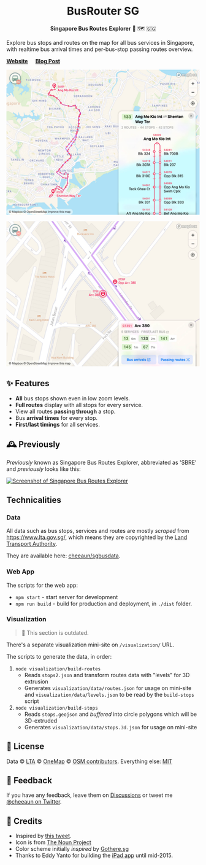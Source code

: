<div align="center">
  <img src="icons/icon-192.png" width="96" alt="">

  # BusRouter SG

**Singapore Bus Routes Explorer** 🚌 🗺 🇸🇬
</div>

Explore bus stops and routes on the map for all bus services in Singapore, with realtime bus arrival times and per-bus-stop passing routes overview.

[**Website**](https://busrouter.sg/) &nbsp;&nbsp;&nbsp; [**Blog Post**](https://cheeaun.com/blog/2019/02/building-busrouter-sg/)

[![Screenshot of BusRouter SG](screenshots/screenshot-4.jpg)](https://busrouter.sg/)

[![Screenshot of BusRouter SG](screenshots/screenshot-5.jpg)](https://busrouter.sg/)

## ✨ Features

- **All** bus stops shown even in low zoom levels.
- **Full routes** display with all stops for every service.
- View all routes **passing through** a stop.
- Bus **arrival times** for every stop.
- **First/last timings** for all services.

## 🕰 Previously

_Previously_ known as Singapore Bus Routes Explorer, abbreviated as 'SBRE' and _previously_ looks like this:

[![Screenshot of Singapore Bus Routes Explorer](screenshots/screenshot-1.png)](https://busrouter.sg/)

## Technicalities

### Data

All data such as bus stops, services and routes are mostly _scraped_ from <https://www.lta.gov.sg/>, which means they are copyrighted by the [Land Transport Authority](https://www.lta.gov.sg/content/ltagov/en/terms-of-use.html).

They are available here: [cheeaun/sgbusdata](https://github.com/cheeaun/sgbusdata).

### Web App

The scripts for the web app:

- `npm start` - start server for development
- `npm run build` - build for production and deployment, in `./dist` folder.

### Visualization

> 🚧 This section is outdated.

There's a separate visualization mini-site on `/visualization/` URL.

The scripts to generate the data, in order:

1. `node visualization/build-routes`
   - Reads `stops2.json` and transform routes data with "levels" for 3D extrusion
   - Generates `visualization/data/routes.json` for usage on mini-site and `visualization/data/levels.json` to be read by the `build-stops` script
2. `node visualization/build-stops`
   - Reads `stops.geojson` and _buffered_ into circle polygons which will be 3D-extruded
   - Generates `visualization/data/stops.3d.json` for usage on mini-site

## 📜 License

Data © [LTA](http://www.mytransport.sg/content/mytransport/home/dataMall/termOfUse.html) © [OneMap](https://www.onemap.sg/legal/termsofuse.html) © [OSM contributors](https://www.openstreetmap.org/copyright). Everything else: [MIT](http://cheeaun.mit-license.org/)

## 🎤 Feedback

If you have any feedback, leave them on [Discussions](https://github.com/cheeaun/busrouter-sg/discussions) or tweet me [@cheeaun on Twitter](http://twitter.com/cheeaun).

## 🙇‍ Credits

- Inspired by [this tweet](https://twitter.com/mengwong/status/155511398653362177).
- Icon is from [The Noun Project](http://thenounproject.com/noun/bus/#icon-No97)
- Color scheme initially _inspired_ by [Gothere.sg](http://gothere.sg/)
- Thanks to Eddy Yanto for building the [iPad app](https://github.com/eddyyanto/SGBusRouter) until mid-2015.
